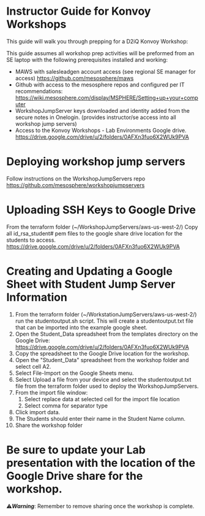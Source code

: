 # Instructor Guide for Konvoy Workshops
This guide will walk you through prepping for a D2iQ Konvoy Workshop:

This guide assumes all workshop prep activities will be preformed from an SE laptop with the following prerequisites installed and working:

- MAWS with salesleadgen account access (see regional SE manager for access) https://github.com/mesosphere/maws
- Github with access to the mesosphere repos and configured per IT recommendations: https://wiki.mesosphere.com/display/MSPHERE/Setting+up+your+computer
- WorkshopJumpServer keys downloaded and identity added from the secure notes in Onelogin. (provides instructor/se access into all workshop jump servers)
- Access to the Konvoy Workshops - Lab Environments Google drive. https://drive.google.com/drive/u/2/folders/0AFXn3fuo6X2WUk9PVA

# Deploying workshop jump servers

Follow instructions on the WorkshopJumpServers repo https://github.com/mesosphere/workshopjumpservers

# Uploading SSH Keys to Google Drive

From the terraform folder (~/WorkshopJumpServers/aws-us-west-2/) Copy all id_rsa_student# pem files to the google share drive location for the students to access. https://drive.google.com/drive/u/2/folders/0AFXn3fuo6X2WUk9PVA

# Creating and Updating a Google Sheet with Student Jump Server Information

1. From the terraform folder (~/WorkstationJumpServers/aws-us-west-2/) run the studentoutput.sh script.  This will create a studentoutput.txt file that can be imported into the example google sheet.
2. Open the Student_Data spreadsheet from the templates directory on the Google Drive: https://drive.google.com/drive/u/2/folders/0AFXn3fuo6X2WUk9PVA
3. Copy the spreadsheet to the Google Drive location for the workshop.
4. Open the "Student_Data" spreadsheet from the workshop folder and select cell A2.
5. Select File-Import on the Google Sheets menu.
6. Select Upload a file from your device and select the studentoutput.txt file from the terraform folder used to deploy the WorkshopJumpServers.
7. From the import file window:
   1. Select replace data at selected cell for the import file location
   2. Select comma for separator type
8. Click import data.
9. The Students should enter their name in the Student Name column.
10. Share the workshop folder 

# Be sure to update your Lab presentation with the location of the Google Drive share for the workshop.

⚠️***Warning***: Remember to remove sharing once the workshop is complete.
